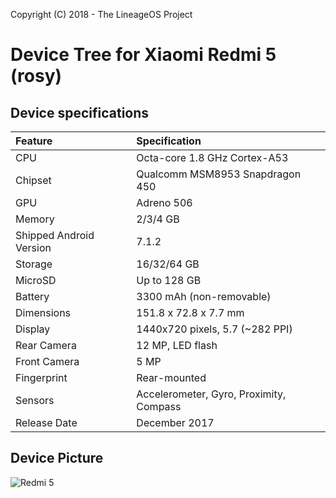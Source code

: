 Copyright (C) 2018 - The LineageOS Project

# Device Tree for Xiaomi Redmi 5 (rosy)

## Device specifications

| Feature                 | Specification                           |
| :---------------------- | :---------------------------------------|
| CPU                     | Octa-core 1.8 GHz Cortex-A53            |
| Chipset                 | Qualcomm MSM8953 Snapdragon 450         |
| GPU                     | Adreno 506                              |
| Memory                  | 2/3/4 GB                                |
| Shipped Android Version | 7.1.2                                   |
| Storage                 | 16/32/64 GB                             |
| MicroSD                 | Up to 128 GB                            |
| Battery                 | 3300 mAh (non-removable)                |
| Dimensions              | 151.8 x 72.8 x 7.7 mm                   |
| Display                 | 1440x720 pixels, 5.7 (~282 PPI)         |
| Rear Camera             | 12 MP, LED flash                        |
| Front Camera            | 5 MP                                    |
| Fingerprint             | Rear-mounted                            |
| Sensors                 | Accelerometer, Gyro, Proximity, Compass |
| Release Date            | December 2017                           |

## Device Picture

![Redmi 5](https://i.imgur.com/tFsJR9y.png "Redmi 5")
